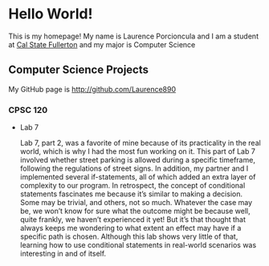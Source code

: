# Hello World!

This is my homepage! My name is Laurence Porcioncula and I am a student at [Cal State Fullerton](http://www.fullerton.edu/) and my major is Computer Science

## Computer Science Projects

My GitHub page is http://github.com/Laurence890

### CPSC 120

* Lab 7

  Lab 7, part 2, was a favorite of mine because of its practicality in the real world, which is why I had the most fun working on it. This part of Lab 7 involved whether street parking is allowed during a specific timeframe, following the regulations of street signs. In addition, my partner and I implemented several if-statements, all of which added an extra layer of complexity to our program. In retrospect, the concept of conditional statements fascinates me because it’s similar to making a decision. Some may be trivial, and others, not so much. Whatever the case may be, we won’t know for sure what the outcome might be because well, quite frankly, we haven’t experienced it yet! But it’s that thought that always keeps me wondering to what extent an effect may have if a specific path is chosen. Although this lab shows very little of that, learning how to use conditional statements in real-world scenarios was interesting in and of itself.
